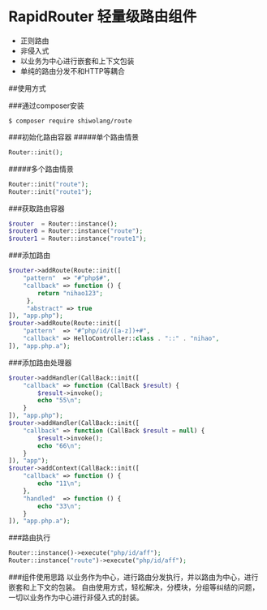 # RapidRouter 轻量级路由组件

* 正则路由
* 非侵入式
* 以业务为中心进行嵌套和上下文包装
* 单纯的路由分发不和HTTP等耦合

##使用方式

###通过composer安装
```
$ composer require shiwolang/route
```
###初始化路由容器
#####单个路由情景
```php
Router::init();
```
#####多个路由情景
```php
Router::init("route");
Router::init("route1");
```
###获取路由容器
```php
$router  = Router::instance();
$router0 = Router::instance("route");
$router1 = Router::instance("route1");
```
###添加路由
```php
$router->addRoute(Route::init([
    "pattern"  => "#^php$#",
    "callback" => function () {
        return "nihao123";
     },
     "abstract" => true
]), "app.php");
$router->addRoute(Route::init([
    "pattern"  => "#^php/id/([a-z])+#",
    "callback" => HelloController::class . "::" . "nihao",
]), "app.php.a");
```
###添加路由处理器
```php
$router->addHandler(CallBack::init([
    "callback" => function (CallBack $result) {
        $result->invoke();
        echo "55\n";
    }
]), "app.php");
$router->addHandler(CallBack::init([
    "callback" => function (CallBack $result = null) {
        $result->invoke();
        echo "66\n";
    }
]), "app");
$router->addContext(CallBack::init([
    "callback" => function () {
        echo "11\n";
    },
    "handled"  => function () {
        echo "33\n";
    }
]), "app.php.a");
```
###路由执行
```php
Router::instance()->execute("php/id/aff");
Router::instance("route")->execute("php/id/aff");
```
###组件使用思路
    以业务作为中心，进行路由分发执行，并以路由为中心，进行嵌套和上下文的包装。
    自由使用方式，轻松解决，分模块，分组等纠结的问题，一切以业务作为中心进行非侵入式的封装。
